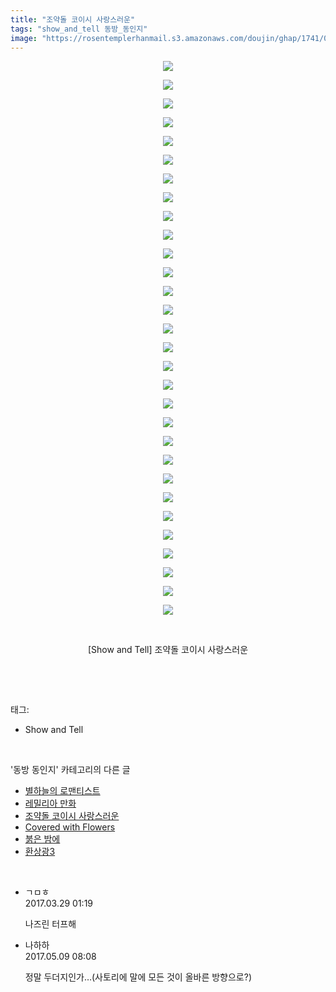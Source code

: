 ```yaml
---
title: "조약돌 코이시 사랑스러운"
tags: "show_and_tell 동방_동인지"
image: "https://rosentemplerhanmail.s3.amazonaws.com/doujin/ghap/1741/001.jpg"
---
```

<div class="article">
<p style="text-align: center; clear: none; float: none;"><img src="{{ site.imgserver11 }}/ghap/1741/001.jpg"/></p>
<p style="text-align: center; clear: none; float: none;"><img src="{{ site.imgserver11 }}/ghap/1741/002.jpg"/></p>
<p style="text-align: center; clear: none; float: none;"><img src="{{ site.imgserver11 }}/ghap/1741/003.jpg"/></p>
<p style="text-align: center; clear: none; float: none;"><img src="{{ site.imgserver11 }}/ghap/1741/004.jpg"/></p>
<p style="text-align: center; clear: none; float: none;"><img src="{{ site.imgserver11 }}/ghap/1741/005.jpg"/></p>
<p style="text-align: center; clear: none; float: none;"><img src="{{ site.imgserver11 }}/ghap/1741/006.jpg"/></p>
<p style="text-align: center; clear: none; float: none;"><img src="{{ site.imgserver11 }}/ghap/1741/007.jpg"/></p>
<p style="text-align: center; clear: none; float: none;"><img src="{{ site.imgserver11 }}/ghap/1741/008.jpg"/></p>
<p style="text-align: center; clear: none; float: none;"><img src="{{ site.imgserver11 }}/ghap/1741/009.jpg"/></p>
<p style="text-align: center; clear: none; float: none;"><img src="{{ site.imgserver11 }}/ghap/1741/010.jpg"/></p>
<p style="text-align: center; clear: none; float: none;"><img src="{{ site.imgserver11 }}/ghap/1741/011.jpg"/></p>
<p style="text-align: center; clear: none; float: none;"><img src="{{ site.imgserver11 }}/ghap/1741/012.jpg"/></p>
<p style="text-align: center; clear: none; float: none;"><img src="{{ site.imgserver11 }}/ghap/1741/013.jpg"/></p>
<p style="text-align: center; clear: none; float: none;"><img src="{{ site.imgserver11 }}/ghap/1741/014.jpg"/></p>
<p style="text-align: center; clear: none; float: none;"><img src="{{ site.imgserver11 }}/ghap/1741/015.jpg"/></p>
<p style="text-align: center; clear: none; float: none;"><img src="{{ site.imgserver11 }}/ghap/1741/016.jpg"/></p>
<p style="text-align: center; clear: none; float: none;"><img src="{{ site.imgserver11 }}/ghap/1741/017.jpg"/></p>
<p style="text-align: center; clear: none; float: none;"><img src="{{ site.imgserver11 }}/ghap/1741/018.jpg"/></p>
<p style="text-align: center; clear: none; float: none;"><img src="{{ site.imgserver11 }}/ghap/1741/019.jpg"/></p>
<p style="text-align: center; clear: none; float: none;"><img src="{{ site.imgserver11 }}/ghap/1741/020.jpg"/></p>
<p style="text-align: center; clear: none; float: none;"><img src="{{ site.imgserver11 }}/ghap/1741/021.jpg"/></p>
<p style="text-align: center; clear: none; float: none;"><img src="{{ site.imgserver11 }}/ghap/1741/022.jpg"/></p>
<p style="text-align: center; clear: none; float: none;"><img src="{{ site.imgserver11 }}/ghap/1741/023.jpg"/></p>
<p style="text-align: center; clear: none; float: none;"><img src="{{ site.imgserver11 }}/ghap/1741/024.jpg"/></p>
<p style="text-align: center; clear: none; float: none;"><img src="{{ site.imgserver11 }}/ghap/1741/025.jpg"/></p>
<p style="text-align: center; clear: none; float: none;"><img src="{{ site.imgserver11 }}/ghap/1741/026.jpg"/></p>
<p style="text-align: center; clear: none; float: none;"><img src="{{ site.imgserver11 }}/ghap/1741/027.jpg"/></p>
<p style="text-align: center; clear: none; float: none;"><img src="{{ site.imgserver11 }}/ghap/1741/028.jpg"/></p>
<p style="text-align: center; clear: none; float: none;"><img src="{{ site.imgserver11 }}/ghap/1741/029.jpg"/></p>
<p style="text-align: center; clear: none; float: none;"><img src="{{ site.imgserver11 }}/ghap/1741/030.jpg"/></p>
<p style="text-align: center; clear: none; float: none;"><br/></p>
<p style="text-align: center; clear: none; float: none;">[Show and Tell] 조약돌 코이시 사랑스러운</p>
<p><br/></p>
</div><br/>
<div class="tagTrail">
<p>태그: </p>
<ul>
<li>Show and Tell</li>
</ul>
</div><br/>
<div class="another">
<p>'동방 동인지' 카테고리의 다른 글</p>
<ul>
<li><a href="/ghap_1744">별하늘의 로맨티스트</a></li>
<li><a href="/ghap_1742">레밀리아 만화</a></li>
<li><a href="/ghap_1741">조약돌 코이시 사랑스러운</a></li>
<li><a href="/ghap_1739">Covered with Flowers</a></li>
<li><a href="/ghap_1738">붉은 밤에</a></li>
<li><a href="/ghap_1736">환상광3</a></li>
</ul>
</div><br/>
<div class="cb_module cb_fluid">
<div class="cb_wrt cb_profile">
<div class="comment">
<ul>
<li class="cb_thumb_off" id="comment14951989">
<div class="cb_comment_area">
<div class="cb_info_area">
<div class="cb_section">
<span class="cb_nick_name">ㄱㅁㅎ</span>
</div>
<div class="cb_section">
<span class="cb_date">2017.03.29 01:19 </span>
</div>
</div>
<div class="cb_dsc_comment">
<p class="cb_dsc">
											나즈린 터프해
										</p>
</div>
</div></li>
<li class="cb_thumb_off" id="comment14984051">
<div class="cb_comment_area">
<div class="cb_info_area">
<div class="cb_section">
<span class="cb_nick_name">나하하</span>
</div>
<div class="cb_section">
<span class="cb_date">2017.05.09 08:08 </span>
</div>
</div>
<div class="cb_dsc_comment">
<p class="cb_dsc">
											정말 두더지인가…(사토리에 말에 모든 것이 올바른 방향으로?)
										</p>
</div>
</div></li>
</ul>
</div>
</div><!-- commentList close -->
</div><br/>
